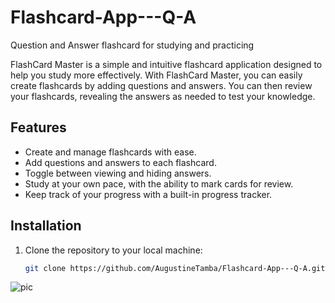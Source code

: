 # Flashcard-App---Q-A
Question and Answer flashcard for studying and practicing 

FlashCard Master is a simple and intuitive flashcard application designed to help you study more effectively. With FlashCard Master, you can easily create flashcards by adding questions and answers. You can then review your flashcards, revealing the answers as needed to test your knowledge.

## Features

- Create and manage flashcards with ease.
- Add questions and answers to each flashcard.
- Toggle between viewing and hiding answers.
- Study at your own pace, with the ability to mark cards for review.
- Keep track of your progress with a built-in progress tracker.

## Installation

1. Clone the repository to your local machine:

   ```bash
   git clone https://github.com/AugustineTamba/Flashcard-App---Q-A.git
![pic](https://github.com/AugustineTamba/Flashcard-App---Q-A/assets/51299834/b797fa0f-b3dc-4d86-808c-c91fedd0c7d4)
